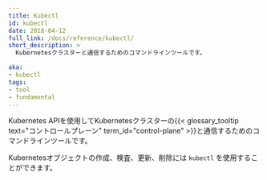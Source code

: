 ```yaml
---
title: Kubectl
id: kubectl
date: 2018-04-12
full_link: /docs/reference/kubectl/
short_description: >
  Kubernetesクラスターと通信するためのコマンドラインツールです。

aka:
- kubectl
tags:
- tool
- fundamental
---
```

Kubernetes APIを使用してKubernetesクラスターの{{< glossary_tooltip text="コントロールプレーン" term_id="control-plane" >}}と通信するためのコマンドラインツールです。

<!--more--> 

Kubernetesオブジェクトの作成、検査、更新、削除には `kubectl` を使用することができます。

